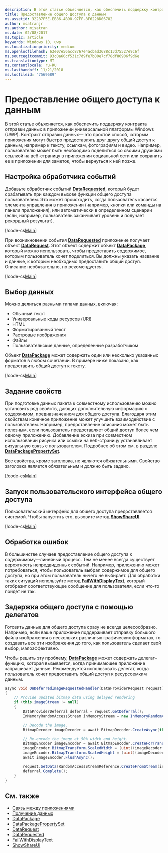 ```yaml
---
description: В этой статье объясняется, как обеспечить поддержку контракта отправки данных в приложении универсальной платформы Windows (UWP).
title: Предоставление общего доступа к данным
ms.assetid: 32287F5E-EB86-4B98-97FF-8F6228D06782
author: msatranjr
ms.author: misatran
ms.date: 02/08/2017
ms.topic: article
keywords: Windows 10, uwp
ms.localizationpriority: medium
ms.openlocfilehash: 63e07e56acc8767e4acbad3688c13d75527e9c6f
ms.sourcegitcommit: 93c0a60cf531c7d9fe7b00e7cf78df86906f9d6e
ms.translationtype: MT
ms.contentlocale: ru-RU
ms.lasthandoff: 11/21/2018
ms.locfileid: "7569689"
---
```

# <a name="share-data"></a>Предоставление общего доступа к данным


В этой статье объясняется, как обеспечить поддержку контракта отправки данных в приложении универсальной платформы Windows (UWP). Контракт отправки данных— это простой способ, которым приложения могут быстро предоставлять друг другу общий доступ к данным, например к тексту, ссылкам, фотографиям и видео. Например, пользователю может быть необходимо поделиться со своими друзьями ссылкой на веб-страницу в приложении социальной сети или сохранить ее в приложении для заметок, чтобы вернуться к ней позже.

## <a name="set-up-an-event-handler"></a>Настройка обработчика событий

Добавьте обработчик событий [**DataRequested**](https://msdn.microsoft.com/library/windows/apps/Windows.ApplicationModel.DataTransfer.DataTransferManager.DataRequested), который будет срабатывать при каждом вызове функции общего доступа пользователем. Это может происходить, когда пользователь касается элемента управления в приложении (например, кнопки или команды на панели приложения), или автоматически в определенном сценарии (если, например, пользователь заканчивает уровень и получает рекордный результат).

[!code-cs[Main](./code/share_data/cs/MainPage.xaml.cs#SnippetPrepareToShare)]

При возникновении события [**DataRequested**](https://msdn.microsoft.com/library/windows/apps/Windows.ApplicationModel.DataTransfer.DataTransferManager.DataRequested) приложение получает объект [**DataRequest**](https://msdn.microsoft.com/library/windows/apps/Windows.ApplicationModel.DataTransfer.DataRequest). Этот объект содержит объект [**DataPackage**](https://msdn.microsoft.com/library/windows/apps/Windows.ApplicationModel.DataTransfer.DataPackage), который можно использовать, чтобы предоставить содержимое, которым пользователь хочет поделиться. Вы должны указать название и данные, к которым необходимо предоставить общий доступ. Описание необязательно, но рекомендуется.

[!code-cs[Main](./code/share_data/cs/MainPage.xaml.cs#SnippetCreateRequest)]

## <a name="choose-data"></a>Выбор данных

Можно делиться разными типами данных, включая:

-   Обычный текст
-   Универсальные коды ресурсов (URI)
-   HTML
-   Форматированный текст
-   Растровые изображения
-   Файлы
-   Пользовательские данные, определенные разработчиком

Объект [**DataPackage**](https://msdn.microsoft.com/library/windows/apps/Windows.ApplicationModel.DataTransfer.DataPackage) может содержать один или несколько указанных форматов в любом сочетании. В примере ниже показано, как предоставить общий доступ к тексту.

[!code-cs[Main](./code/share_data/cs/MainPage.xaml.cs#SnippetSetContent)]

## <a name="set-properties"></a>Задание свойств

При подготовке данных пакета к совместному использованию можно установить ряд свойств, дающих дополнительную информацию о содержимом, предназначенном для общего доступа. Благодаря этим свойствам конечное приложение может улучшить взаимодействие с пользователем. Например, предоставление описания может быть полезным, если пользователь предоставляет общий доступ более чем одному приложению. Добавление эскиза при совместном использовании рисунка или ссылки на веб-страницу устанавливает визуальную связь с пользователем. Подробнее об этом см. в разделе [**DataPackagePropertySet**](https://msdn.microsoft.com/library/windows/apps/Windows.ApplicationModel.DataTransfer.DataPackagePropertySet).

Все свойства, кроме заголовка, не являются обязательными. Свойство заголовка является обязательным и должно быть задано.

[!code-cs[Main](./code/share_data/cs/MainPage.xaml.cs#SnippetSetProperties)]

## <a name="launch-the-share-ui"></a>Запуск пользовательского интерфейса общего доступа

Пользовательский интерфейс для общего доступа предоставляется системой. Чтобы запустить его, вызовите метод [**ShowShareUI**](https://msdn.microsoft.com/library/windows/apps/Windows.ApplicationModel.DataTransfer.DataTransferManager.ShowShareUI).

[!code-cs[Main](./code/share_data/cs/MainPage.xaml.cs#SnippetShowUI)]

## <a name="handle-errors"></a>Обработка ошибок

В большинстве случаев предоставление общего доступа к содержимому—линейный процесс. Тем не менее всегда существует вероятность непредвиденных событий. Например, приложению может потребоваться, чтобы пользователь выбрал содержимое для общего доступа, но при этом пользователь ничего не выбирает. Для обработки таких ситуаций используйте метод [**FailWithDisplayText**](https://msdn.microsoft.com/library/windows/apps/Windows.ApplicationModel.DataTransfer.DataRequest.FailWithDisplayText(System.String)), который отобразит соответствующее сообщение для пользователя, если что-то пойдет не так.

## <a name="delay-share-with-delegates"></a>Задержка общего доступа с помощью делегатов

Готовить данные для общего доступа сразу не всегда целесообразно. Например, если ваше приложение поддерживает отправку большого файла изображения в нескольких различных графических форматах, то создавать все эти изображения до того, как пользователь сделает свой выбор, малоэффективно.

Чтобы решить эту проблему, [**DataPackage**](https://msdn.microsoft.com/library/windows/apps/Windows.ApplicationModel.DataTransfer.DataPackage) может содержать делегат–функцию, которая вызывается, когда принимающее приложение запрашивает данные. Рекомендуется использовать делегат, когда пользователь хочет предоставить общий доступ к ресурсоемким данным.

<!-- For some reason, this snippet was inline in the WDCML topic. Suggest moving to VS project with rest of snippets. -->
```cs
async void OnDeferredImageRequestedHandler(DataProviderRequest request)
{
    // Provide updated bitmap data using delayed rendering
    if (this.imageStream != null)
    {
        DataProviderDeferral deferral = request.GetDeferral();
        InMemoryRandomAccessStream inMemoryStream = new InMemoryRandomAccessStream();

        // Decode the image.
        BitmapDecoder imageDecoder = await BitmapDecoder.CreateAsync(this.imageStream);

        // Re-encode the image at 50% width and height.
        BitmapEncoder imageEncoder = await BitmapEncoder.CreateForTranscodingAsync(inMemoryStream, imageDecoder);
        imageEncoder.BitmapTransform.ScaledWidth = (uint)(imageDecoder.OrientedPixelHeight * 0.5);
        imageEncoder.BitmapTransform.ScaledHeight = (uint)(imageDecoder.OrientedPixelHeight * 0.5);
        await imageEncoder.FlushAsync();

        request.SetData(RandomAccessStreamReference.CreateFromStream(inMemoryStream));
        deferral.Complete();
    }
}
```

## <a name="see-also"></a>См. также 

* [Связь между приложениями](index.md)
* [Получение данных](receive-data.md)
* [DataPackage](https://msdn.microsoft.com/library/windows/apps/windows.applicationmodel.datatransfer.datapackage.aspx)
* [DataPackagePropertySet](https://msdn.microsoft.com/library/windows/apps/windows.applicationmodel.datatransfer.datapackagepropertyset.aspx)
* [DataRequest](https://msdn.microsoft.com/library/windows/apps/windows.applicationmodel.datatransfer.datarequest.aspx)
* [DataRequested](https://msdn.microsoft.com/library/windows/apps/windows.applicationmodel.datatransfer.datatransfermanager.datarequested.aspx)
* [FailWithDisplayText](https://msdn.microsoft.com/library/windows/apps/windows.applicationmodel.datatransfer.datarequest.failwithdisplaytext.aspx)
* [ShowShareUi](https://msdn.microsoft.com/library/windows/apps/windows.applicationmodel.datatransfer.datatransfermanager.showshareui.aspx)
 

